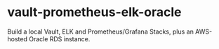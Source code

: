# vault-prometheus-elk-oracle
Build a local Vault, ELK and Prometheus/Grafana Stacks, plus an AWS-hosted Oracle RDS instance.
